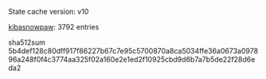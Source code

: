 State cache version: v10

[kibasnowpaw](https://github.com/kibasnowpaw): 3792 entries

sha512sum 5b4def128c80dff917f86227b67c7e95c5700870a8ca5034ffe36a0673a097896a248f0f4c3774aa325f02a160e2e1ed2f10925cbd9d6b7a7b5de22f28d6eda2
